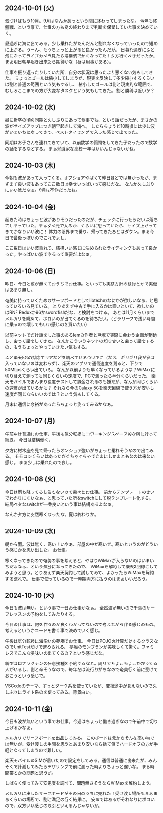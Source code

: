 ## 2024-10-01 (火)

気づけばもう10月。9月はなんかあっという間に終わってしまったな。
今年も終盤戦、という事で、仕事の方も夏の終わりまで判断を保留していた事を決めていく。

昼過ぎに海に出てみる。少し乗れたがだんだんと割れなくなっていったので短めに上がる。うーん、もうちょっと上がると良かったんだが。
日暮れ過ぎにふと気になってライブカメラ見たら結構波でかくなってた！夕方行くべきだったか。まぁ明日朝早起き出来たら期待かな（昼は用事がある）。

仕事を振り返ったりしていた所、自分の状況は思ったより悪くない気もしてきた。
ちょっとゴールは縮小してしまうが、現実を反映して多少縮小するくらいは割と普通の範囲という気もするし、
縮小したゴールは割と現実的な範囲で、むしろここまでの方が大変なタスクという気もしてきた。
割と勝利は近いか？

## 2024-10-02 (水)

昼に新卒の頃の同期と久しぶりにあって食事でも、という話だったが、まさかの波がサイズアップにつき朝早起きして海へ。
したらちょうど10時頃には少し波がいまいちになってきて、ベストタイミングで入った感じで出てきた。

同期はお子さんを連れてきていて、以前数学の質問をしてきた子だったので数学の話をするなどする。
まぁ勉強家な高校一年はいいんじゃないかね。

## 2024-10-03 (木)

今朝も波があって入ってくる。オフショアやばくて昨日ほどでは無かったが、まずまず良い波もあってここ数日は幸せいっぱいって感じだな。
なんか久しぶりにいい波だなぁ。9月は不作だったね。

## 2024-10-04 (金)

起きた時はちょっと波がありそうだったのだが、チェックに行ったらだいぶ落ちてしまっていた。まぁダメ元で入るか、くらいに思っていたら、サイズ上がってきてかなりいい波に！
体力の限界まで乗り、帰ってきたあとはダウン。まぁ今日で最後っぽいのでこれでよし。

ここ数日はいい波乗れて、結構いい感じに決められたライディングもあって良かった。やっぱいい波でやるって重要だよなぁ。

## 2024-10-06 (日)

昨日、今日と波が無くておうちでお仕事。といっても実装方針の検討とかで実働はあまり無し。

奄美に持っていくためのサーフボードとしてlibtechのなにかが欲しいなぁ、と思っていろいろ見ている。
とりあえず中古で手に入るかは置いといて、欲しいのはRNF Reduxか96かswordfishだな、と検討をつける。
あとは11月くらいまでメルカリを眺めて、ボロいのが出てくるのを待ちたい。（ビラリーフで浅い時間に乗るので壊してもいい感じのを買いたい）

以前ネットでだけ話をした事のあるlemの作者と戸塚で実際に会おう企画が発動し、会って話をしてきた。
なんかこういうネットの知り合いと会って話をするの、もうちょっとやっていきたい気もする。

ふと楽天5Gの対応エリアなどを調べているついでに（なお、ギリギリ我が家は入っていないのは変わらず）、楽天のアプリで通信速度を測ると、下りで50Mbpsくらい出ている。
なんか以前よりも早くなっているような？WiMaxに切り替えて測っても同じくらいの速度で、PCで測ったら半分くらいだった。
楽天モバイルであんまり速度テストして課金されるのも嫌だが、なんか同じくらいの速度が出ているかも？
それなら今のGalaxy 5Gを楽天回線で使う方が安いし速度が同じならいいのでは？という気もしてくる。

月末に通信に余裕があったらちょっと測ってみるかなぁ。

## 2024-10-07 (月)

午前中は普通にお仕事。午後も気分転換にコワーキングスペース的な所に行って続き。
今日は結構働く。

夕方に材木座を見て帰ったらオンショア強いがちょっと乗れそうなので出てみる。
モモコシくらいはあったがぐちゃぐちゃでたまにしかまともなのは来ない感じ。
まぁ少しは乗れたので良し。

## 2024-10-08 (火)

今日は雨も降ってるし波もないので粛々とお仕事。
前からテンプレートのせいでわかりにくいなぁ、と思っていた所をswitchにして脱テンプレート化する。
結局ベタなswitchが一番良いという事は結構あるよなぁ。

なんか夕方に突然寒くなったな。夏は終わりか。

## 2024-10-09 (水)

朝から雨。波は無く、寒い！いやぁ、部屋の中が寒いぜ。寒いというのがどういう感じかを思い出した。
お仕事。

寒くなってきたので奄美の事を考えると、やはりWiMaxが入らないのはいまいちだよなぁ、という気分になってきたので、
WiMaxを解約して楽天2回線にしてみようと思う。とりあえず楽天契約して試してみて、よかったらWiMaxを解約する流れで。
仕事で使っているので一時期両方に払うのはまぁいいだろう。

## 2024-10-10 (木)

今日も波は無い。という事で一日お仕事かなぁ。
全然波が無いので千葉のサーフレッスンの予約をしてみたりする。

今日の仕事は、何を作るのか良くわかってないので考えながら作る感じのもの。
考えるというかコードを書く事で決めていく感じ。

午後は気分転換に海沿いの夢庵でお仕事。
今日はPOJOの計算だけするクラスなのでUnitTestだけで進められる。
夢庵のモンブランが美味しくて驚く。ファミレスでこんな美味いの出てくるの？という感じだな。

新型コロナワクチンの任意接種を予約するなど。周りでちょこちょこかかってる人がいるし、割と辛そうなので。毎年冬は流行りがちなので奄美行く前に受けておこうという感じで。

VSCodeのテーマ、ずっとダーク系を使っていたが、変換途中が見えないので久しぶりにライト系のを使ってみる。背景白い。

## 2024-10-11 (金)

今日も波が無いという事でお仕事。今週はちょっと働き過ぎなので午前中で切り上げるかなぁ。

メルカリでサーフボードを出品してみる。
このボードは元からそんな高い物では無いが、受け渡しの手間を思うとあまり安いなら捨て値でハードオフの方が手軽となってしまうので難しい。

楽天モバイルのSIMが届いたので設定をしてみる。通信は普通に出来たが、みんそくで計測してみたらテザリングで前に測った時よりちょっと遅いな。
まぁ時間帯とかの問題と思うが。

しばらく使ってみて安定度を調べて、問題無さそうならWiMaxを解約しよう。

メルカリに出したサーフボードがその日のうちに売れた！受け渡し場所もまぁまぁくらいの場所で、割と満足の行く結果に。
安めではあるがそれなりにボロいので、双方いい感じの取引といえるんじゃないか。